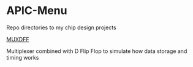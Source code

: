 # APIC-Menu
Repo directories to my chip design projects

[MUXDFF](https://github.com/orpheus016/Multiplexer-D-Flip-Flop)

Multiplexer combined with D Flip Flop to simulate how data storage and timing works
